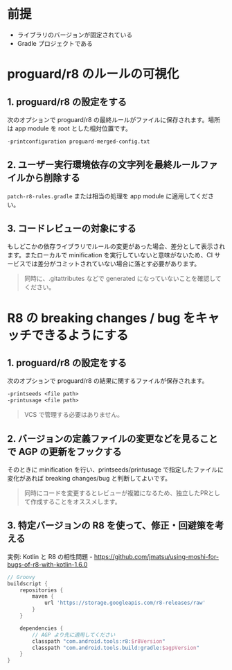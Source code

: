 # 前提

- ライブラリのバージョンが固定されている
- Gradle プロジェクトである

# proguard/r8 のルールの可視化

## 1. proguard/r8 の設定をする

次のオプションで proguard/r8 の最終ルールがファイルに保存されます。場所は app module を root とした相対位置です。

```txt
-printconfiguration proguard-merged-config.txt
```

## 2. ユーザー実行環境依存の文字列を最終ルールファイルから削除する

`patch-r8-rules.gradle` または相当の処理を app module に適用してください。

## 3. コードレビューの対象にする

もしどこかの依存ライブラリでルールの変更があった場合、差分として表示されます。またローカルで minification を実行していないと意味がないため、CI サービスでは差分がコミットされていない場合に落とす必要があります。

> 同時に、.gitattributes などで generated になっていないことを確認してください。


# R8 の breaking changes / bug をキャッチできるようにする

## 1. proguard/r8 の設定をする

次のオプションで proguard/r8 の結果に関するファイルが保存されます。

```txt
-printseeds <file path>
-printusage <file path>
```

> VCS で管理する必要はありません。

## 2. バージョンの定義ファイルの変更などを見ることで AGP の更新をフックする

そのときに minification を行い、printseeds/printusage で指定したファイルに変化があれば breaking changes/bug と判断してよいです。

> 同時にコードを変更するとレビューが複雑になるため、独立したPRとして作成することをオススメします。

## 3. 特定バージョンの R8 を使って、修正・回避策を考える

実例: Kotlin と R8 の相性問題 - https://github.com/jmatsu/using-moshi-for-bugs-of-r8-with-kotlin-1.6.0

```gradle
// Groovy
buildscript {
    repositories {
        maven {
            url 'https://storage.googleapis.com/r8-releases/raw'
        }
    }

    dependencies {
        // AGP より先に適用してください
        classpath "com.android.tools:r8:$r8Version"
        classpath "com.android.tools.build:gradle:$agpVersion"
    }
}
```